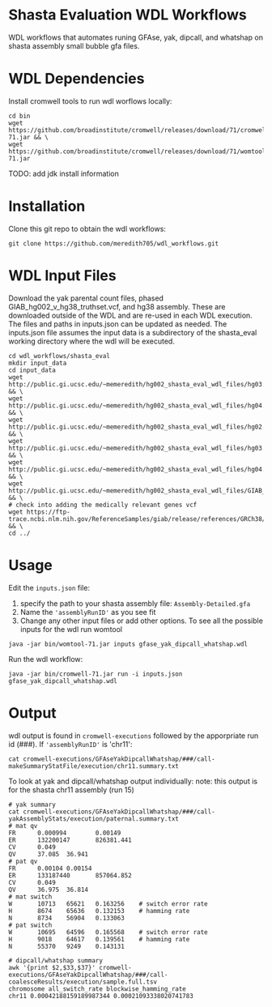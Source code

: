 # Shasta Evaluation WDL Workflows

WDL workflows that automates runing GFAse, yak, dipcall, and whatshap on shasta assembly small bubble gfa files. 

# WDL Dependencies 
Install cromwell tools to run wdl worflows locally:
```
cd bin
wget https://github.com/broadinstitute/cromwell/releases/download/71/cromwell-71.jar && \
wget https://github.com/broadinstitute/cromwell/releases/download/71/womtool-71.jar
```
TODO: add jdk install information

# Installation
Clone this git repo to obtain the wdl workflows:
```
git clone https://github.com/meredith705/wdl_workflows.git
```

# WDL Input Files
Download the yak parental count files, phased GIAB_hg002_v_hg38_truthset.vcf, and hg38 assembly. These are downloaded outside of the WDL and are re-used in each WDL execution. 
The files and paths in inputs.json can be updated as needed. The inputs.json file assumes the input data is a subdirectory of the shasta_eval working directory where the wdl will be executed.
```
cd wdl_workflows/shasta_eval
mkdir input_data
cd input_data
wget http://public.gi.ucsc.edu/~memeredith/hg002_shasta_eval_wdl_files/hg03.ilmn.k31.pe.yak && \
wget http://public.gi.ucsc.edu/~memeredith/hg002_shasta_eval_wdl_files/hg04.ilmn.k31.pe.yak && \
wget http://public.gi.ucsc.edu/~memeredith/hg002_shasta_eval_wdl_files/hg02.ilmn250.k31.pe.yak && \
wget http://public.gi.ucsc.edu/~memeredith/hg002_shasta_eval_wdl_files/hg03.48_55.unique.k31.fa && \
wget http://public.gi.ucsc.edu/~memeredith/hg002_shasta_eval_wdl_files/hg04.54_61.unique.k31.fa && \
wget http://public.gi.ucsc.edu/~memeredith/hg002_shasta_eval_wdl_files/GIAB_HG002_GRCh38_1_22_v4.2.1_phased.vcf && \
# check into adding the medically relevant genes vcf
wget https://ftp-trace.ncbi.nlm.nih.gov/ReferenceSamples/giab/release/references/GRCh38/GCA_000001405.15_GRCh38_no_alt_analysis_set_maskedGRC_exclusions_v2.fasta.gz && \
cd ../
```
# Usage
Edit the `inputs.json` file:
1) specify the path to your shasta assembly file: `Assembly-Detailed.gfa`
2) Name the `'assemblyRunID'` as you see fit
3) Change any other input files or add other options.
To see all the possible inputs for the wdl run womtool
```
java -jar bin/womtool-71.jar inputs gfase_yak_dipcall_whatshap.wdl
```

Run the wdl workflow:
```
java -jar bin/cromwell-71.jar run -i inputs.json gfase_yak_dipcall_whatshap.wdl
```

# Output
wdl output is found in `cromwell-executions` followed by the apporpriate run id (###).
If `'assemblyRunID'` is 'chr11':
```
cat cromwell-executions/GFAseYakDipcallWhatshap/###/call-makeSummaryStatFile/execution/chr11.summary.txt
```

To look at yak and dipcall/whatshap output individually:
note: this output is for the shasta chr11 assembly (run 15)
```
# yak summary
cat cromwell-executions/GFAseYakDipcallWhatshap/###/call-yakAssemblyStats/execution/paternal.summary.txt 
# mat qv
FR      0.000994        0.00149
ER      132200147       826381.441
CV      0.049
QV      37.085  36.941
# pat qv
FR      0.00104 0.00154
ER      133187440       857064.852
CV      0.049
QV      36.975  36.814
# mat switch
W       10713   65621   0.163256    # switch error rate
H       8674    65636   0.132153    # hamming rate
N       8734    56904   0.133063
# pat switch
W       10695   64596   0.165568    # switch error rate
H       9018    64617   0.139561    # hamming rate
N       55370   9249    0.143131

# dipcall/whatshap summary
awk '{print $2,$33,$37}' cromwell-executions/GFAseYakDipcallWhatshap/###/call-coalesceResults/execution/sample.full.tsv
chromosome all_switch_rate blockwise_hamming_rate
chr11 0.00042188159189987344 0.00021093338020741783
```
